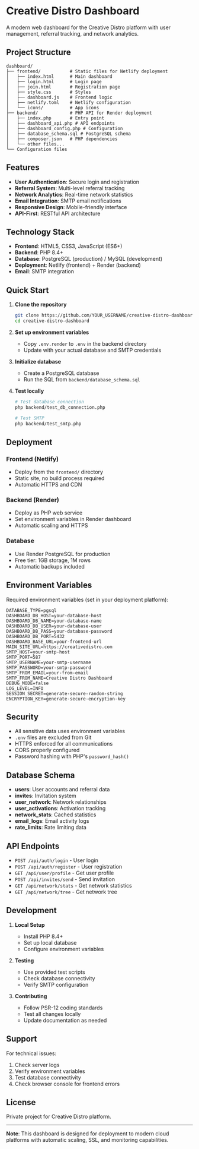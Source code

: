 # Creative Distro Dashboard

A modern web dashboard for the Creative Distro platform with user management, referral tracking, and network analytics.

## Project Structure

```
dashboard/
├── frontend/           # Static files for Netlify deployment
│   ├── index.html      # Main dashboard
│   ├── login.html      # Login page
│   ├── join.html       # Registration page
│   ├── style.css       # Styles
│   ├── dashboard.js    # Frontend logic
│   ├── netlify.toml    # Netlify configuration
│   └── icons/          # App icons
├── backend/            # PHP API for Render deployment
│   ├── index.php       # Entry point
│   ├── dashboard_api.php # API endpoints
│   ├── dashboard_config.php # Configuration
│   ├── database_schema.sql # PostgreSQL schema
│   ├── composer.json   # PHP dependencies
│   └── other files...
└── Configuration files
```

## Features

- **User Authentication**: Secure login and registration
- **Referral System**: Multi-level referral tracking
- **Network Analytics**: Real-time network statistics
- **Email Integration**: SMTP email notifications
- **Responsive Design**: Mobile-friendly interface
- **API-First**: RESTful API architecture

## Technology Stack

- **Frontend**: HTML5, CSS3, JavaScript (ES6+)
- **Backend**: PHP 8.4+
- **Database**: PostgreSQL (production) / MySQL (development)
- **Deployment**: Netlify (frontend) + Render (backend)
- **Email**: SMTP integration

## Quick Start

1. **Clone the repository**
   ```bash
   git clone https://github.com/YOUR_USERNAME/creative-distro-dashboard.git
   cd creative-distro-dashboard
   ```

2. **Set up environment variables**
   - Copy `.env.render` to `.env` in the backend directory
   - Update with your actual database and SMTP credentials

3. **Initialize database**
   - Create a PostgreSQL database
   - Run the SQL from `backend/database_schema.sql`

4. **Test locally**
   ```bash
   # Test database connection
   php backend/test_db_connection.php
   
   # Test SMTP
   php backend/test_smtp.php
   ```

## Deployment

### Frontend (Netlify)
- Deploy from the `frontend/` directory
- Static site, no build process required
- Automatic HTTPS and CDN

### Backend (Render)
- Deploy as PHP web service
- Set environment variables in Render dashboard
- Automatic scaling and HTTPS

### Database
- Use Render PostgreSQL for production
- Free tier: 1GB storage, 1M rows
- Automatic backups included

## Environment Variables

Required environment variables (set in your deployment platform):

```
DATABASE_TYPE=pgsql
DASHBOARD_DB_HOST=your-database-host
DASHBOARD_DB_NAME=your-database-name
DASHBOARD_DB_USER=your-database-user
DASHBOARD_DB_PASS=your-database-password
DASHBOARD_DB_PORT=5432
DASHBOARD_BASE_URL=your-frontend-url
MAIN_SITE_URL=https://creativedistro.com
SMTP_HOST=your-smtp-host
SMTP_PORT=587
SMTP_USERNAME=your-smtp-username
SMTP_PASSWORD=your-smtp-password
SMTP_FROM_EMAIL=your-from-email
SMTP_FROM_NAME=Creative Distro Dashboard
DEBUG_MODE=false
LOG_LEVEL=INFO
SESSION_SECRET=generate-secure-random-string
ENCRYPTION_KEY=generate-secure-encryption-key
```

## Security

- All sensitive data uses environment variables
- `.env` files are excluded from Git
- HTTPS enforced for all communications
- CORS properly configured
- Password hashing with PHP's `password_hash()`

## Database Schema

- **users**: User accounts and referral data
- **invites**: Invitation system
- **user_network**: Network relationships
- **user_activations**: Activation tracking
- **network_stats**: Cached statistics
- **email_logs**: Email activity logs
- **rate_limits**: Rate limiting data

## API Endpoints

- `POST /api/auth/login` - User login
- `POST /api/auth/register` - User registration
- `GET /api/user/profile` - Get user profile
- `POST /api/invites/send` - Send invitation
- `GET /api/network/stats` - Get network statistics
- `GET /api/network/tree` - Get network tree

## Development

1. **Local Setup**
   - Install PHP 8.4+
   - Set up local database
   - Configure environment variables

2. **Testing**
   - Use provided test scripts
   - Check database connectivity
   - Verify SMTP configuration

3. **Contributing**
   - Follow PSR-12 coding standards
   - Test all changes locally
   - Update documentation as needed

## Support

For technical issues:
1. Check server logs
2. Verify environment variables
3. Test database connectivity
4. Check browser console for frontend errors

## License

Private project for Creative Distro platform.

---

**Note**: This dashboard is designed for deployment to modern cloud platforms with automatic scaling, SSL, and monitoring capabilities.
